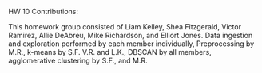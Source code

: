 HW 10 Contributions:

This homework group consisted of Liam Kelley, Shea Fitzgerald, Victor Ramirez, Allie DeAbreu, Mike Richardson, and Elliort Jones.
Data ingestion and exploration performed by each member individually, Preprocessing by M.R., k-means by S.F. V.R. and L.K., DBSCAN by all members,
agglomerative clustering by S.F., and M.R.
